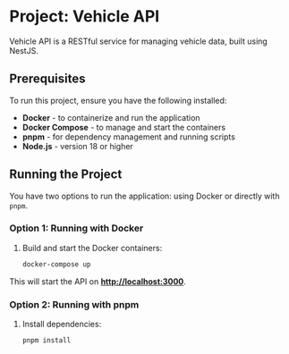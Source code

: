 # Project: Vehicle API

Vehicle API is a RESTful service for managing vehicle data, built using NestJS.

## Prerequisites

To run this project, ensure you have the following installed:

- **Docker** - to containerize and run the application
- **Docker Compose** - to manage and start the containers
- **pnpm** - for dependency management and running scripts
- **Node.js** - version 18 or higher

## Running the Project

You have two options to run the application: using Docker or directly with `pnpm`.

### Option 1: Running with Docker

1. Build and start the Docker containers:

   ```bash
   docker-compose up
   
This will start the API on **[http://localhost:3000](http://localhost:3000)**.

### Option 2: Running with pnpm

1. Install dependencies:

   ```bash
   pnpm install
